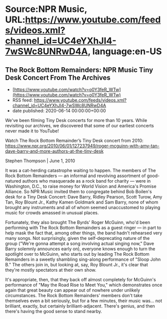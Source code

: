 # Source:NPR Music, URL:https://www.youtube.com/feeds/videos.xml?channel_id=UC4eYXhJI4-7wSWc8UNRwD4A, language:en-US

## The Rock Bottom Remainders: NPR Music Tiny Desk Concert From The Archives
 - [https://www.youtube.com/watch?v=o0Y3feR_WTw](https://www.youtube.com/watch?v=o0Y3feR_WTw)
 - RSS feed: https://www.youtube.com/feeds/videos.xml?channel_id=UC4eYXhJI4-7wSWc8UNRwD4A
 - date published: 2020-06-14 00:00:00+00:00

We've been filming Tiny Desk concerts for more than 10 years. While revisiting our archives, we discovered that some of our earliest concerts never made it to YouTube! 

Watch The Rock Bottom Remainder’s Tiny Desk concert from 2010: https://www.npr.org/2010/06/01/127237949/roger-mcguinn-with-amy-tan-dave-barry-and-more-authors-at-the-tiny-desk

Stephen Thompson | June 1, 2010

It was a cat-herding catastrophe waiting to happen. The members of The Rock Bottom Remainders — an informal and revolving assortment of good-natured authors who masquerade as a rock band for charity — were in Washington, D.C., to raise money for World Vision and America's Promise Alliance. So NPR Music invited them to congregate behind Bob Boilen's desk for a Tiny Desk Concert: Dave Barry, Ridley Pearson, Scott Turow, Amy Tan, Roy Blount Jr., Kathy Kamen Goldmark and Sam Barry, none of whom brought any instruments and all of whom seemed unaccustomed to playing music for crowds amassed in unusual places.


Fortunately, they also brought The Byrds' Roger McGuinn, who'd been performing with The Rock Bottom Remainders as a guest ringer — in part to help mask the fact that, among other things, the band hadn't rehearsed very many songs. Not surprisingly, given the self-deprecating nature of the group ("We're gonna attempt a song involving actual singing now," Dave Barry solemnly announces early on), everyone knows enough to turn the spotlight over to McGuinn, who starts out by leading The Rock Bottom Remainders in a sweetly shambling sing-along performance of "Sloop John B." The others join in, but looking at, say, Roy Blount Jr., it's clear that they're mostly spectators at their own show.


It's appropriate, then, that they back off almost completely for McGuinn's performance of "May the Road Rise to Meet You," which demonstrates once again that great beauty can appear out of nowhere under unlikely circumstances. The Rock Bottom Remainders' members don't take themselves even a bit seriously, but for a few minutes, their music was... not brilliant, exactly, but certainly brilliant-adjacent. There's genius, and then there's having the good sense to stand nearby.

